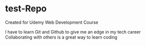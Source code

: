 # test-Repo
Created for Udemy Web Development Course

I have to learn Git and Github to give me an edge in my tech career
Collaborating with others is a great way to learn coding
